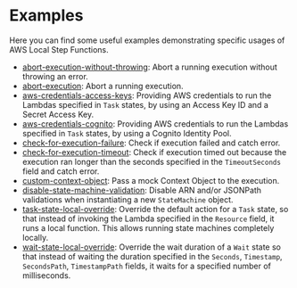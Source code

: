 # Examples

Here you can find some useful examples demonstrating specific usages of AWS Local Step Functions.

- [abort-execution-without-throwing](./abort-execution-without-throwing.js): Abort a running execution without throwing an error.
- [abort-execution](./abort-execution.js): Abort a running execution.
- [aws-credentials-access-keys](./aws-credentials-access-keys.js): Providing AWS credentials to run the Lambdas specified in `Task` states, by using an Access Key ID and a Secret Access Key.
- [aws-credentials-cognito](./aws-credentials-cognito.js): Providing AWS credentials to run the Lambdas specified in `Task` states, by using a Cognito Identity Pool.
- [check-for-execution-failure](./check-for-execution-failure.js): Check if execution failed and catch error.
- [check-for-execution-timeout](./check-for-execution-timeout.js): Check if execution timed out because the execution ran longer than the seconds specified in the `TimeoutSeconds` field and catch error.
- [custom-context-object](./custom-context-object.js): Pass a mock Context Object to the execution.
- [disable-state-machine-validation](./disable-state-machine-validation.js): Disable ARN and/or JSONPath validations when instantiating a new `StateMachine` object.
- [task-state-local-override](./task-state-local-override.js): Override the default action for a `Task` state, so that instead of invoking the Lambda specified in the `Resource` field, it runs a local function. This allows running state machines completely locally.
- [wait-state-local-override](./wait-state-local-override.js): Override the wait duration of a `Wait` state so that instead of waiting the duration specified in the `Seconds`, `Timestamp`, `SecondsPath`, `TimestampPath` fields, it waits for a specified number of milliseconds.
